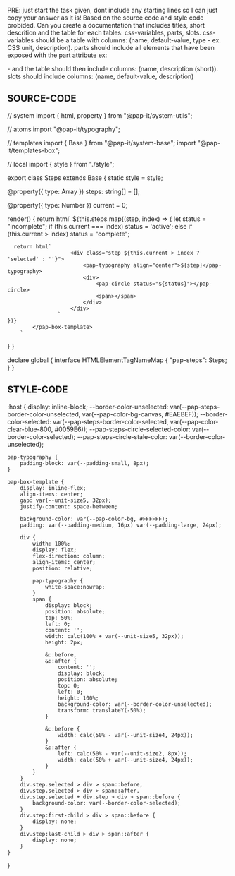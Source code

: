 PRE: just start the task given, dont include any starting lines so I can just copy your answer as it is!
 Based on the source code and style code probided. Can you create a documentation that includes titles, short descrition and the table for each tables: css-variables, parts, slots.
css-variables should be a table with columns: (name, default-value, type - ex. CSS unit, description).
parts should include all elements that have been exposed with the part attribute ex: <p part='foo'> - and the table should then include columns: (name, description (short)).
slots should include columns: (name, default-value, description)

## SOURCE-CODE

// system
import { html, property } from "@pap-it/system-utils";

// atoms
import "@pap-it/typography";

// templates
import { Base } from "@pap-it/system-base";
import "@pap-it/templates-box";

// local
import { style } from "./style";

export class Steps extends Base {
  static style = style;

  @property({ type: Array }) steps: string[] = [];

  @property({ type: Number }) current = 0;

  render() {
    return html`
            <pap-box-template radius="medium">
                ${this.steps.map((step, index) => {
      let status = "incomplete";
      if (this.current === index) status = 'active';
      else if (this.current > index) status = "complete";

      return html`
                        <div class="step ${this.current > index ? 'selected' : ''}">
                            <pap-typography align="center">${step}</pap-typography>
                            <div>
                                <pap-circle status="${status}"></pap-circle>
                                <span></span>
                            </div>
                        </div>
                    `
    })}
            </pap-box-template>
        `
  }
}

declare global {
  interface HTMLElementTagNameMap {
    "pap-steps": Steps;
  }
}

## STYLE-CODE

:host {
    display: inline-block;
    --border-color-unselected: var(--pap-steps-border-color-unselected, var(--pap-color-bg-canvas, #EAEBEF));
    --border-color-selected: var(--pap-steps-border-color-selected, var(--pap-color-clear-blue-800, #0059E6));
    --pap-steps-circle-selected-color: var(--border-color-selected);
    --pap-steps-circle-stale-color: var(--border-color-unselected);

    pap-typography {
        padding-block: var(--padding-small, 8px);
    }

    pap-box-template {
        display: inline-flex;
        align-items: center;
        gap: var(--unit-size5, 32px);
        justify-content: space-between;

        background-color: var(--pap-color-bg, #FFFFFF);
        padding: var(--padding-medium, 16px) var(--padding-large, 24px);
        
        div {
            width: 100%;
            display: flex;
            flex-direction: column;
            align-items: center;
            position: relative;

            pap-typography {
                white-space:nowrap;
            }
            span {
                display: block;
                position: absolute;
                top: 50%;
                left: 0;
                content: '';
                width: calc(100% + var(--unit-size5, 32px));
                height: 2px;

                &::before,
                &::after {
                    content: '';
                    display: block;
                    position: absolute;
                    top: 0;
                    left: 0;
                    height: 100%;
                    background-color: var(--border-color-unselected);
                    transform: translateY(-50%);
                }

                &::before {
                    width: calc(50% - var(--unit-size4, 24px));
                }
                &::after {
                    left: calc(50% - var(--unit-size2, 8px));
                    width: calc(50% + var(--unit-size4, 24px));
                }
            }
        }
        div.step.selected > div > span::before,
        div.step.selected > div > span::after,
        div.step.selected + div.step > div > span::before {
            background-color: var(--border-color-selected);
        }
        div.step:first-child > div > span::before {
            display: none;
        }
        div.step:last-child > div > span::after {
            display: none;
        }
    }
}
